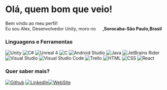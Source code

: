 <h1> Olá, quem bom que veio!</h1>


<p>Bem vindo ao meu perfil! </br> Eu sou Alex, Desenvolvedor Unity, moro no <img src="[https://cdn-icons-png.flaticon.com/512/197/197560.png](https://icons8.com/icon/15509/brazil)" width="13"/> <b>,Sorocaba-São Paulo,Brasil</b>
<h3>Linguagens e Ferramentas</h3>
<p>
  <img alt="Unity" <img src="https://img.shields.io/badge/unity-%23000000.svg?&style=for-the-badge&logo=unity&logoColor=white" />
  <img alt="C#" <img src="https://img.shields.io/badge/c%20sharp-%23239120.svg?&style=for-the-badge&logo=c%20sharp&logoColor=white" />
  <img alt="Unreal 4" <img src="https://img.shields.io/badge/unreal%20engine-%23313131.svg?&style=for-the-badge&logo=unreal%20engine&logoColor=white" />
  <img alt="C" <img src="https://img.shields.io/badge/blueprint-%23137CBD.svg?&style=for-the-badge&logo=blueprint&logoColor=white" />
  <img alt="Android Studio" <img src="https://img.shields.io/badge/android%20studio-%233DDC84.svg?&style=for-the-badge&logo=android%20studio&logoColor=black" />
  <img alt="Java" <img src="https://img.shields.io/badge/java-%23007396.svg?&style=for-the-badge&logo=java&logoColor=white" />
  <img alt="JetBrains Rider" <img src="https://img.shields.io/badge/rider-%23000000.svg?&style=for-the-badge&logo=rider&logoColor=white" />
  <img alt="Visual Studio" <img src="https://img.shields.io/badge/visual%20studio-%235C2D91.svg?&style=for-the-badge&logo=visual%20studio&logoColor=white" />
  <img alt="Visual Studio Code" <img src="https://img.shields.io/badge/visual%20studio%20code-%23007ACC.svg?&style=for-the-badge&logo=visual%20studio%20code&logoColor=white" />
  <img alt="Trello" <img src="https://img.shields.io/badge/trello-%230079BF.svg?&style=for-the-badge&logo=trello&logoColor=white" />
  <img alt="HTML" <img src="https://img.shields.io/badge/html5-%23E34F26.svg?&style=for-the-badge&logo=html5&logoColor=white" />
  <img alt="CSS" <img src="https://img.shields.io/badge/css3-%231572B6.svg?&style=for-the-badge&logo=css3&logoColor=white" />
  <img alt="React" <img src="https://img.shields.io/badge/react-%2361DAFB.svg?&style=for-the-badge&logo=react&logoColor=black" />
</p>
<h3>Quer saber mais?</h3>
<p><a href="https://github.com/Aleexmarcelo" target="_blank"><img alt="Github" src="https://img.shields.io/badge/GitHub-%2312100E.svg?&style=for-the-badge&logo=Github&logoColor=white" /></a> <a href="https://www.linkedin.com/in/alex-marcelo-b22a93210/" target="_blank"><img alt="LinkedIn" src="https://img.shields.io/badge/linkedin-%230077B5.svg?&style=for-the-badge&logo=linkedin&logoColor=white" /></a><a href="alexmarcelo.com.br" target="_blank"><img alt="WebSite" src="https://img.shields.io/badge/website-000000?style=for-the-badge&logo=About.me&logoColor=white" /></a>
</p>

